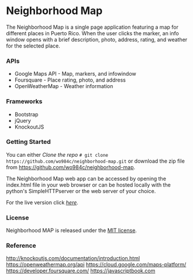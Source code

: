 # Neighborhood Map

The Neighborhood Map is a single page application featuring a map for different places in Puerto Rico. When the user clicks the marker, an info window opens with a brief description, photo, address, rating, and weather for the selected place.

### APIs

* Google Maps API - Map, markers, and infowindow
* Foursquare - Place rating, photo, and address
* OpenWeatherMap - Weather information

### Frameworks
* Bootstrap
* jQuery
* KnockoutJS

### Getting Started

You can either _Clone the repo_ ``` # git clone https://github.com/wo984c/neighborhood-map.git ``` or download the zip file from https://github.com/wo984c/neighborhood-map.

The Neighborhood Map web app can be accessed by opening the index.html file in your web browser or can be hosted locally with the python's SimpleHTTPserver or the web server of your choice.

For the live version click _[here](#)_.

### License

Neighborhood MAP is released under the [MIT license](https://github.com/wo984c/neighborhood-map/blob/master/LICENSE.txt).

### Reference

http://knockoutjs.com/documentation/introduction.html
https://openweathermap.org/api
https://cloud.google.com/maps-platform/
https://developer.foursquare.com/
https://javascriptbook.com